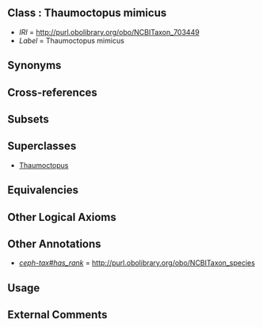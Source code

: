 
## Class : Thaumoctopus mimicus

 * *IRI* = http://purl.obolibrary.org/obo/NCBITaxon_703449
 * *Label* = Thaumoctopus mimicus

## Synonyms


## Cross-references


## Subsets


## Superclasses

 * [Thaumoctopus](../../NCBITaxon/47/NCBITaxon_703447.md)

## Equivalencies


## Other Logical Axioms


## Other Annotations

 * *[ceph-tax#has_rank](../../ceph-tax#has/nk/ceph-tax#has_rank.md)* = http://purl.obolibrary.org/obo/NCBITaxon_species

## Usage


## External Comments

